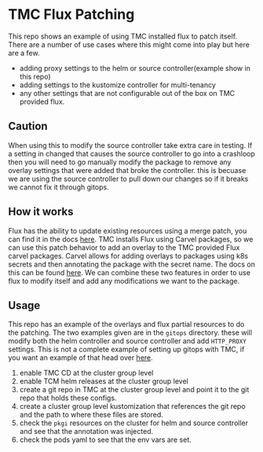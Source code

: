 # TMC Flux Patching

This repo shows an example of using TMC installed flux to patch itself. There are a number of use cases where this might come into play but here are a few.

* adding proxy settings to the helm or source controller(example show in this repo)
* adding settings to the kustomize controller for multi-tenancy
* any other settings that are not configurable out of the box on TMC provided flux.


## Caution

When using this to modify the source controller take extra care in testing. If a setting in changed that causes the source controller to go into a crashloop then you will need to go manually modify the package to remove any overlay settings that were added that broke the controller. this is becuase we are using the source controller to pull down our changes so if it breaks we cannot fix it through gitops.


## How it works

Flux has the ability to update existing resources using a merge patch, you can find it in the docs [here](https://fluxcd.io/flux/faq/#how-to-patch-coredns-and-other-pre-installed-addons). TMC installs Flux using Carvel packages, so we can use this patch behavior to add an overlay to the TMC provided Flux carvel packages. Carvel allows for adding overlays to packages using k8s secrets and then annotating the package with the secret name. The docs on this can be found [here](https://carvel.dev/kapp-controller/docs/v0.32.0/package-install-extensions/). We can combine these two features in order to use flux to modify itself and add any modifications we want to the package.


## Usage

This repo has an example of the overlays and flux partial resources to do the patching. The two examples given are in the `gitops` directory. these will modify both the helm controller and source controller and add `HTTP_PROXY` settings. This is not a complete example of setting up gitops with TMC, if you want an example of that head over [here](https://github.com/warroyo/flux-tmc-multitenant).


1. enable TMC CD at the cluster group level
2. enable TCM helm releases at the cluster group level
3. create a git repo in TMC at the cluster group level and point it to the git repo that holds these configs.
4. create a cluster group level kustomization that references the git repo and the path to where these files are stored.
5. check the `pkgi` resources on the cluster for helm and source controller and see that the annotation was injected.
6. check the pods yaml to see that the env vars are set.
